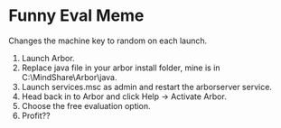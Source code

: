 # Funny Eval Meme

Changes the machine key to random on each launch.

1. Launch Arbor.
2. Replace java file in your arbor install folder, mine is in C:\MindShare\Arbor\java.
3. Launch services.msc as admin and restart the arborserver service.
4. Head back in to Arbor and click Help -> Activate Arbor.
5. Choose the free evaluation option.
6. Profit??
 

